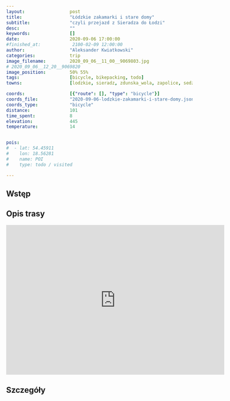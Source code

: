 ```yaml
---
layout:                 post
title:                  "Łódzkie zakamarki i stare domy"
subtitle:               "czyli przejazd z Sieradza do Łodzi"
desc:                   ""
keywords:               []
date:                   2020-09-06 17:00:00
#finished_at:            2100-02-09 12:00:00
author:                 "Aleksander Kwiatkowski"
categories:             trip
image_filename:         2020_09_06__11_00__9069803.jpg
# 2020_09_06__12_20__9069820
image_position:         50% 55%
tags:                   [bicycle, bikepacking, todo]
towns:                  [lodzkie, sieradz, zdunska_wola, zapolice, sedziejowice, buczek, lask, dobron, dlutow, tuszyn, rzgow, brojce, lodz]

coords:                 [{"route": [], "type": "bicycle"}]
coords_file:            "2020-09-06-lodzkie-zakamarki-i-stare-domy.json"
coords_type:            "bicycle"
distance:               101
time_spent:             8
elevation:              445
temperature:            14


pois:
#  - lat: 54.45911
#    lon: 18.56281
#    name: POI
#    type: todo / visited

---
```



## Wstęp

## Opis trasy

<iframe height='405' width='590' frameborder='0' allowtransparency='true' scrolling='no' src='https://www.strava.com/activities/4021067262/embed/590e2417595019b46602533dffd30fb42ad5a970'></iframe>

## Szczegóły
